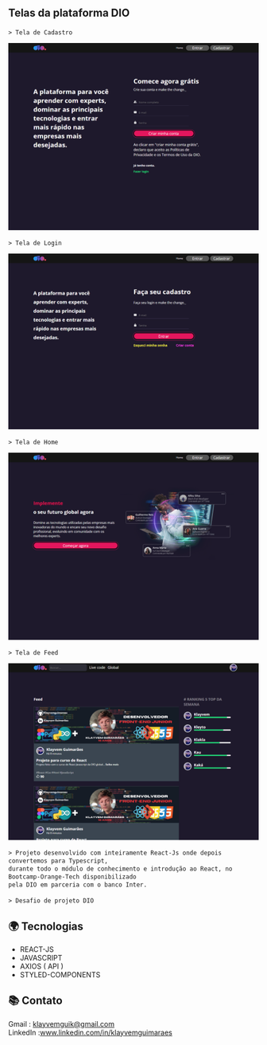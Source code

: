 ## Telas da plataforma DIO 

    > Tela de Cadastro
![preview](./src/github/telaCadastro_Dio.png)
</br>

    > Tela de Login
![preview](./src/github/telaLogin_Dio.png)
</br>

    > Tela de Home 
![preview](./src/github/telaHome_Dio.png)
</br>

    > Tela de Feed
![preview](./src/github/telaFeed_Dio.png)

    > Projeto desenvolvido com inteiramente React-Js onde depois convertemos para Typescript,
    durante todo o módulo de conhecimento e introdução ao React, no Bootcamp-Orange-Tech disponibilizado
    pela DIO em parceria com o banco Inter.

    > Desafio de projeto DIO 

## 🌍 Tecnologias

- REACT-JS
- JAVASCRIPT
- AXIOS ( API )
- STYLED-COMPONENTS

## 📚 Contato

Gmail : klayvemguik@gmail.com </br>
LinkedIn :www.linkedin.com/in/klayvemguimaraes
